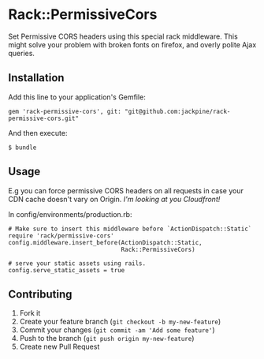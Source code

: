 # Rack::PermissiveCors

Set Permissive CORS headers using this special rack middleware. This
might solve your problem with broken fonts on firefox, and overly polite
Ajax queries.

## Installation

Add this line to your application's Gemfile:

    gem 'rack-permissive-cors', git: "git@github.com:jackpine/rack-permissive-cors.git"

And then execute:

    $ bundle

## Usage

E.g you can force permissive CORS headers on all requests in case your CDN cache doesn't vary on Origin. _I'm looking at you Cloudfront!_

In config/environments/production.rb:

    # Make sure to insert this middleware before `ActionDispatch::Static`
    require 'rack/permissive-cors'
    config.middleware.insert_before(ActionDispatch::Static,
                                    Rack::PermissiveCors)

    # serve your static assets using rails.
    config.serve_static_assets = true

## Contributing

1. Fork it
2. Create your feature branch (`git checkout -b my-new-feature`)
3. Commit your changes (`git commit -am 'Add some feature'`)
4. Push to the branch (`git push origin my-new-feature`)
5. Create new Pull Request
